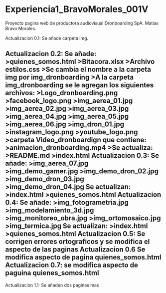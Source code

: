 # Experiencia1_BravoMorales_001V
Proyecto pagina web de productora audiovisual Dronboarding SpA. Matias Bravo Morales.

Actualizacion 0.1:
	Se añade carpeta img.

Actualizacion 0.2:
	Se añade:
		>quienes_somos.html
		>Bitacora.xlsx
		>Archivo estilos.css
		>Se cambia el nombre a la carpeta img por img_dronboarding
		>A la carpeta img_dronboarding se le agregan los siguientes archivos:
			>Logo_dronboarding.png
			>facebook_logo.png
			>img_aerea_01.jpg
			>img_aerea_02.jpg
			>img_aerea_03.jpg
			>img_aerea_04.jpg
			>img_aerea_05.jpg
			>img_aerea_06.jpg
			>img_dron_01.jpg
			>instagram_logo.png
			>youtube_logo.png
			>carpeta Video_dronboardign que contiene:
				>animacion_dronboarding.mp4
		>Se actualiza:
			>README.md
			>index.html
Actualizacion 0.3:
	Se añade:
		>img_aerea_07.jpg
		>img_demo_gamer.jpg
		>img_demo_dron_02.jpg
		>img_demo_dron_03.jpg
		>img_demo_dron_04.jpg
	Se actualizan:
		>index.html
		>quienes_somos.html
Actualizacion 0.4:
	Se añade:
		>img_fotogrametria.jpg
		>img_modelamiento_3d.jpg
		>img_monitoreo_obra.jpg
		>img_ortomosaico.jpg
		>img_termica.jpg
	Se actualizan:
		>index.html
		>quienes_somos.html
Actualizacion 0.5:
	Se corrigen errores ortograficos y se modifica el aspecto de las paginas
Actualizacion 0.6
	Se modifica aspecto de pagina quienes_somos.html
Actualizacion 0.7:
	se modifica aspecto de paguina quienes_somos.html
-----------------------------------------------------------------------------------------------------------------------

Actualizacion 1.1:
	Se añaden dos paginas mas
	 





			
